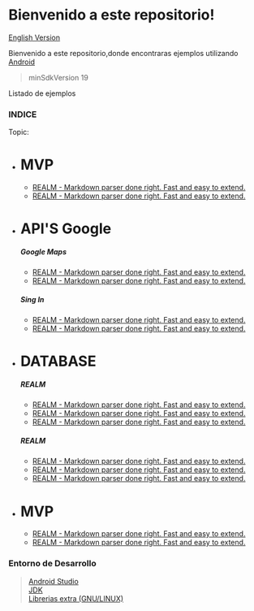 # Bienvenido a este repositorio! 
[English Version](https://github.com/David-Hackro/ExamplesAndroid/blob/master/README.md)

Bienvenido a este repositorio,donde encontraras ejemplos utilizando [Android](https://www.android.com/intl/es-419_mx/)

> minSdkVersion 19
 
Listado de ejemplos

### INDICE

Topic:

* # MVP
    * [REALM - Markdown parser done right. Fast and easy to extend.](http://goo.gl/o2fGrN)
    * [REALM - Markdown parser done right. Fast and easy to extend.](http://goo.gl/o2fGrN)

* #  API'S Google

    ##### Google Maps
    * [REALM - Markdown parser done right. Fast and easy to extend.](http://goo.gl/o2fGrN)
    * [REALM - Markdown parser done right. Fast and easy to extend.](http://goo.gl/o2fGrN)

    ##### Sing In
    * [REALM - Markdown parser done right. Fast and easy to extend.](http://goo.gl/o2fGrN)
    * [REALM - Markdown parser done right. Fast and easy to extend.](http://goo.gl/o2fGrN)

* # DATABASE
    ##### REALM
    * [REALM - Markdown parser done right. Fast and easy to extend.](http://goo.gl/o2fGrN)
    * [REALM - Markdown parser done right. Fast and easy to extend.](http://goo.gl/o2fGrN)
    * [REALM - Markdown parser done right. Fast and easy to extend.](http://goo.gl/o2fGrN)
    ##### REALM
    * [REALM - Markdown parser done right. Fast and easy to extend.](http://goo.gl/o2fGrN)
    * [REALM - Markdown parser done right. Fast and easy to extend.](http://goo.gl/o2fGrN)
    * [REALM - Markdown parser done right. Fast and easy to extend.](http://goo.gl/o2fGrN)

* # MVP 
    * [REALM - Markdown parser done right. Fast and easy to extend.](http://goo.gl/o2fGrN)
    * [REALM - Markdown parser done right. Fast and easy to extend.](http://goo.gl/o2fGrN)



### Entorno de Desarrollo


> [Android Studio](https://developer.android.com/studio/index.html?hl=es-419)       
> [JDK](http://www.oracle.com/technetwork/java/javase/downloads/jdk8-downloads-2133151.html?ssSourceSiteId=otnes)    
> [Librerias extra (GNU/LINUX)](https://developer.android.com/studio/install.html)


